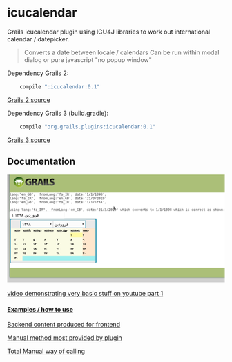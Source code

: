 
icucalendar
=========

Grails icucalendar plugin using ICU4J libraries to work out international calendar / datepicker.
 
> Converts a date between locale / calendars 
> Can be run within modal dialog or pure javascript "no popup window"


Dependency Grails 2:

```groovy
	compile ":icucalendar:0.1"
```

[Grails 2 source](https://github.com/vahidhedayati/grails-icucalendar-plugin/tree/grails2)

Dependency Grails 3 (build.gradle):

```groovy
	compile "org.grails.plugins:icucalendar:0.1"
```
[Grails 3 source](https://github.com/vahidhedayati/grails-icucalendar-plugin)
	

Documentation
---
![sample image](https://raw.githubusercontent.com/vahidhedayati/grails-icucalendar-plugin/master/docs/basic-calendar-conversion-from_en_gb-to-fa_IR.png)

[video demonstrating very basic stuff on youtube part 1](https://www.youtube.com/watch?v=ARFbeiKbzm8)


#### [Examples / how to use ](https://github.com/vahidhedayati/grails-icucalendar-plugin/blob/master/examples.md)


[Backend content produced for frontend ](https://github.com/vahidhedayati/grails-icucalendar-plugin/blob/master/backend-content.md)


[Manual method most provided by plugin](https://github.com/vahidhedayati/grails-icucalendar-plugin/blob/master/docs/manual-most-provided.gsp)

[Total Manual way of calling](https://github.com/vahidhedayati/grails-icucalendar-plugin/blob/master/docs/manual-sample.gsp)

  